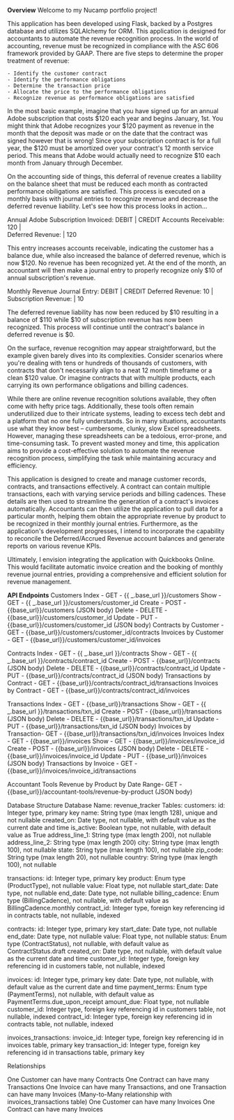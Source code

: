 **Overview**
Welcome to my Nucamp portfolio project!

This application has been developed using Flask, backed by a Postgres database and utilizes SQLAlchemy for ORM. This application is designed for accountants to automate the revenue recognition process. In the world of accounting, revenue must be recognized in compliance with the ASC 606 framework provided by GAAP. There are five steps to determine the proper treatment of revenue:

    - Identify the customer contract
    - Identify the performance obligations
    - Determine the transaction price
    - Allocate the price to the performance obligations
    - Recognize revenue as performance obligations are satisfied

In the most basic example, imagine that you have signed up for an annual Adobe subscription that costs $120 each year and begins January, 1st. You might think that Adobe recognizes your $120 payment as revenue in the month that the deposit was made or on the date that the contract was signed however that is wrong! Since your subscription contract is for a full year, the $120 must be amortized over your contract's 12 month service period. This means that Adobe would actually need to recognize $10 each month from January through December.

On the accounting side of things, this deferral of revenue creates a liability on the balance sheet that must be reduced each month as contracted performance obiligations are satisfied. This process is executed on a monthly basis with journal entries to recognize revenue and decrease the deferred revenue liability. Let's see how this process looks in action...

Annual Adobe Subscription Invoiced:
                   DEBIT | CREDIT
Accounts Receivable: 120 |  
Deferred Revenue:        | 120

This entry increases accounts receivable, indicating the customer has a balance due, while also increased the balance of deferred revenue, which is now $120. No revenue has been recognized yet. At the end of the month, an accountant will then make a journal entry to properly recognize only $10 of annual subscription's revenue.

Monthly Revenue Journal Entry:
                   DEBIT | CREDIT
Deferred Revenue:     10 |  
Subscription Revenue:    | 10

The deferred revenue liability has now been reduced by $10 resulting in a balance of $110 while $10 of subscription revenue has now been recognized. This process will continue until the contract's balance in deferred revenue is $0.

On the surface, revenue recognition may appear straightforward, but the example given barely dives into its complexities. Consider scenarios where you're dealing with tens or hundreds of thousands of customers, with contracts that don't necessarily align to a neat 12 month timeframe or a clean $120 value. Or imagine contracts that with multiple products, each carrying its own performance obligations and billing cadences.

While there are online revenue recognition solutions available, they often come with hefty price tags. Additionally, these tools often remain underutilized due to their intricate systems, leading to excess tech debt and a platform that no one fully understands. So in many situations, accountants use what they know best – cumbersome, clunky, slow Excel spreadsheets. However, managing these spreadsheets can be a tedoious, error-prone, and time-consuming task. To prevent wasted money and time, this application aims to provide a cost-effective solution to automate the revenue recognition process, simplifying the task while maintaining accuracy and efficiency.

This application is designed to create and manage customer records, contracts, and transactions effectively. A contract can contain multiple transactions, each with varying service periods and billing cadences. These details are then used to streamline the generation of a contract's invoices automatically. Accountants can then utilize the application to pull data for a particular month, helping them obtain the appropriate revenue by product to be recognized in their monthly journal entries. Furthermore, as the application's development progresses, I intend to incorporate the capability to reconcile the Deferred/Accrued Revenue account balances and generate reports on various revenue KPIs.

Ultimately, I envision integrating the application with Quickbooks Online. This would facilitate automatic invoice creation and the booking of monthly revenue journal entries, providing a comprehensive and efficient solution for revenue management.

**API Endpoints**
Customers
Index - GET - {{ _.base_url }}/customers
Show - GET - {{ _.base_url }}/customers/customer_id
Create - POST - {{base_url}}/customers (JSON body)
Delete - DELETE - {{base_url}}/customers/customer_id
Update - PUT - {{base_url}}/customers/customer_id (JSON body)
Contracts by Customer - GET - {{base_url}}/customers/customer_id/contracts
Invoices by Customer - GET - {{base_url}}/customers/customer_id/invoices

Contracts
Index - GET - {{ _.base_url }}/contracts
Show - GET - {{ _.base_url }}/contracts/contract_id
Create - POST - {{base_url}}/contracts (JSON body)
Delete - DELETE - {{base_url}}/contracts/contract_id
Update - PUT - {{base_url}}/contracts/contract_id (JSON body)
Transactions by Contract - GET - {{base_url}}/contracts/contract_id/transactions
Invoices by Contract - GET - {{base_url}}/contracts/contract_id/invoices

Transactions
Index - GET - {{base_url}}/transactions
Show - GET - {{ _.base_url }}/transactions/txn_id
Create - POST - {{base_url}}/transactions (JSON body)
Delete - DELETE - {{base_url}}/transactions/txn_id
Update - PUT - {{base_url}}/transactions/txn_id (JSON body)
Invoices by Transaction- GET - {{base_url}}/transactions/txn_id/invoices
Invoices
Index - GET - {{base_url}}/invoices
Show - GET - {{base_url}}/invoices/invoice_id
Create - POST - {{base_url}}/invoices (JSON body)
Delete - DELETE - {{base_url}}/invoices/invoice_id
Update - PUT - {{base_url}}/invoices (JSON body)
Transactions by Invoice - GET - {{base_url}}/invoices/invoice_id/transactions

Accountant Tools
Revenue by Product by Date Range- GET - {{base_url}}/accountant-tools/revenue-by-product (JSON body)

Database Structure
Database Name: revenue_tracker
Tables:
customers:
id: Integer type, primary key
name: String type (max length 128), unique and not nullable
created_on: Date type, not nullable, with default value as the current date and time
is_active: Boolean type, not nullable, with default value as True
address_line_1: String type (max length 200), not nullable
address_line_2: String type (max length 200)
city: String type (max length 100), not nullable
state: String type (max length 100), not nullable
zip_code: String type (max length 20), not nullable
country: String type (max length 100), not nullable

transactions:
id: Integer type, primary key
product: Enum type (ProductType), not nullable
value: Float type, not nullable
start_date: Date type, not nullable
end_date: Date type, not nullable
billing_cadence: Enum type (BillingCadence), not nullable, with default value as BillingCadence.monthly
contract_id: Integer type, foreign key referencing id in contracts table, not nullable, indexed

contracts:
id: Integer type, primary key
start_date: Date type, not nullable
end_date: Date type, not nullable
value: Float type, not nullable
status: Enum type (ContractStatus), not nullable, with default value as ContractStatus.draft
created_on: Date type, not nullable, with default value as the current date and time
customer_id: Integer type, foreign key referencing id in customers table, not nullable, indexed

invoices:
id: Integer type, primary key
date: Date type, not nullable, with default value as the current date and time
payment_terms: Enum type (PaymentTerms), not nullable, with default value as PaymentTerms.due_upon_receipt
amount_due: Float type, not nullable
customer_id: Integer type, foreign key referencing id in customers table, not nullable, indexed
contract_id: Integer type, foreign key referencing id in contracts table, not nullable, indexed

invoices_transactions:
invoice_id: Integer type, foreign key referencing id in invoices table, primary key
transaction_id: Integer type, foreign key referencing id in transactions table, primary key

Relationships

One Customer can have many Contracts
One Contract can have many Transactions
One Invoice can have many Transactions, and one Transaction can have many Invoices (Many-to-Many relationship with invoices_transactions table)
One Customer can have many Invoices
One Contract can have many Invoices
